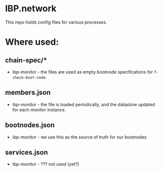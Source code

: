 # IBP.network

This repo holds config files for various processes.

# Where used:

## chain-spec/*
- ibp-monitor - the files are used as empty bootnode specifications for `f-check-boot-node`.

## members.json
- ibp-monitor - the file is loaded periodically, and the datastore updated for each monitor instance.

## bootnodes.json
- ibp-monitor - we use this as the source of truth for our bootnodes

## services.json
- ibp-monitor - ??? not used (yet?)
